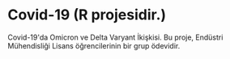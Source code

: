 # Covid-19 (R projesidir.)
Covid-19'da Omicron ve Delta Varyant İkişkisi.
Bu proje, Endüstri Mühendisliği Lisans öğrencilerinin bir grup ödevidir. 
